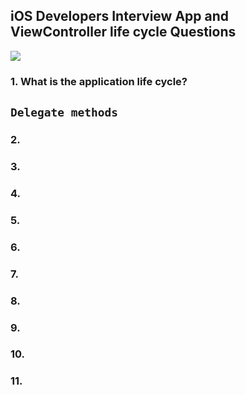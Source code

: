 ## iOS Developers Interview App and ViewController life cycle Questions

![](https://miro.medium.com/v2/resize:fit:2000/1*09LWJWdZSuPrv15I16WYiw.png)

### 1. What is the application life cycle?
`Delegate methods`
  - 
### 2.

### 3.

### 4.

### 5.

### 6.

### 7.

### 8.

### 9.

### 10.

### 11.
